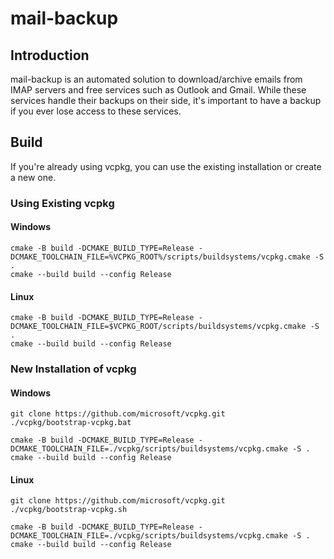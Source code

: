 # mail-backup

## Introduction

mail-backup is an automated solution to download/archive emails from IMAP servers and free services such as Outlook and Gmail. While these services handle their backups on their side, it's important to have a backup if you ever lose access to these services.

## Build

If you're already using vcpkg, you can use the existing installation or create a new one.

### Using Existing vcpkg

#### Windows

```
cmake -B build -DCMAKE_BUILD_TYPE=Release -DCMAKE_TOOLCHAIN_FILE=%VCPKG_ROOT%/scripts/buildsystems/vcpkg.cmake -S .
cmake --build build --config Release
```

#### Linux
```
cmake -B build -DCMAKE_BUILD_TYPE=Release -DCMAKE_TOOLCHAIN_FILE=$VCPKG_ROOT/scripts/buildsystems/vcpkg.cmake -S .
cmake --build build --config Release
```

### New Installation of vcpkg

#### Windows

```
git clone https://github.com/microsoft/vcpkg.git
./vcpkg/bootstrap-vcpkg.bat

cmake -B build -DCMAKE_BUILD_TYPE=Release -DCMAKE_TOOLCHAIN_FILE=./vcpkg/scripts/buildsystems/vcpkg.cmake -S .
cmake --build build --config Release
```

#### Linux
```
git clone https://github.com/microsoft/vcpkg.git
./vcpkg/bootstrap-vcpkg.sh

cmake -B build -DCMAKE_BUILD_TYPE=Release -DCMAKE_TOOLCHAIN_FILE=./vcpkg/scripts/buildsystems/vcpkg.cmake -S .
cmake --build build --config Release
```
